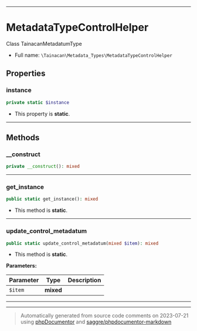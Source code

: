 ***

# MetadataTypeControlHelper

Class TainacanMetadatumType



* Full name: `\Tainacan\Metadata_Types\MetadataTypeControlHelper`



## Properties


### instance



```php
private static $instance
```



* This property is **static**.


***

## Methods


### __construct



```php
private __construct(): mixed
```











***

### get_instance



```php
public static get_instance(): mixed
```



* This method is **static**.







***

### update_control_metadatum



```php
public static update_control_metadatum(mixed $item): mixed
```



* This method is **static**.




**Parameters:**

| Parameter | Type | Description |
|-----------|------|-------------|
| `$item` | **mixed** |  |




***


***
> Automatically generated from source code comments on 2023-07-21 using [phpDocumentor](http://www.phpdoc.org/) and [saggre/phpdocumentor-markdown](https://github.com/Saggre/phpDocumentor-markdown)
